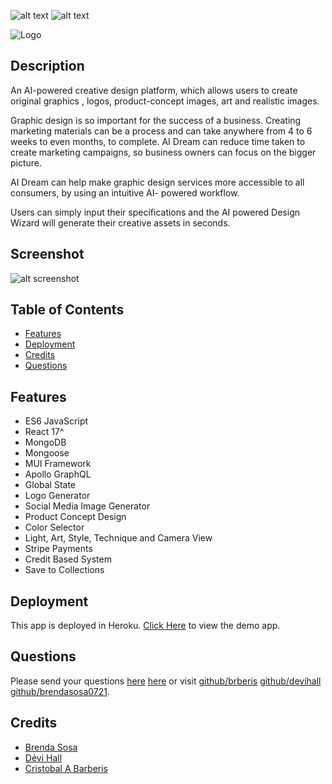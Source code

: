 [comment]: <> (This readme was created by Nodinq Readme Generator)
![alt text](https://img.shields.io/badge/License-GPLv2-brightgreen)
![alt text](https://img.shields.io/badge/Ver.-1.0.0-blue)

![Logo](https://raw.githubusercontent.com/brberis/ai-dream-io/feature/readme/client/public/AI%20Dream.png)

## Description

An AI-powered creative design platform, which allows users to create original graphics , logos, product-concept images, art and realistic images.

Graphic design is so important for the success of a business.
Creating marketing materials can be a process and can take anywhere from 4 to 6 weeks to even months, to complete. AI Dream can reduce time taken to create marketing campaigns, so business owners can focus on the bigger picture.
 
AI Dream can help make graphic design services more accessible to all consumers, by using an intuitive AI- powered workflow.

Users can simply input their specifications and the AI powered Design Wizard will  generate their creative assets in seconds.

## Screenshot

![alt screenshot](https://raw.githubusercontent.com/brberis/ai-dream-io/feature/readme/assets/images/web.png)

## Table of Contents

- [Features](#features)
- [Deployment](#deployment)
- [Credits](#credits)
- [Questions](#questions)

## Features

- ES6 JavaScript
- React 17^
- MongoDB
- Mongoose
- MUI Framework
- Apollo GraphQL
- Global State
- Logo Generator
- Social Media Image Generator
- Product Concept Design
- Color Selector
- Light, Art, Style, Technique and Camera View
- Stripe Payments
- Credit Based System
- Save to Collections

## Deployment

This app is deployed in Heroku.
[Click Here](https://boiling-sea-19359.herokuapp.com) to view the demo app.

## Questions

Please send your questions [here](mailto:cristobal@barberis.com?subject=[GitHub]%20Ai%20Dream) [here](mailto:devis0306@gmail.com?subject=[GitHub]%20Ai%20Dream) or visit [github/brberis](https://github.com/brberis) [github/devihall](https://github.com/devihall) [github/brendasosa0721](https://github.com/brendasosa0721).

## Credits

* [Brenda Sosa](https://github.com/brendasosa0721)
* [Dévi Hall](https://github.com/devihall)
* [Cristobal A Barberis](https://github.com/brberis)
